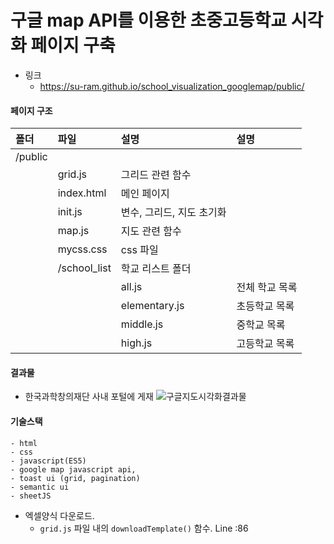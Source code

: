 # 구글 map API를 이용한 초중고등학교 시각화 페이지 구축

- 링크 
    - https://su-ram.github.io/school_visualization_googlemap/public/
    
#### 페이지 구조

| 폴더 | 파일 | 설명 | 설명 |
|:--------|:--------|:--------|:--------|
|/public  |  |  | |
|  | grid.js | 그리드 관련 함수 | |
|  | index.html | 메인 페이지 | |
|  | init.js | 변수, 그리드, 지도 초기화| |
|  | map.js | 지도 관련 함수 | |
|  | mycss.css | css 파일 | |
|  | /school_list | 학교 리스트 폴더 | |
|  |  | all.js | 전체 학교 목록|
|  |  | elementary.js | 초등학교 목록|
|  |  | middle.js | 중학교 목록|
|  |  | high.js | 고등학교 목록|


#### 결과물 
- 한국과학창의재단 사내 포털에 게재
![구글지도시각화결과물](https://user-images.githubusercontent.com/20367043/124501814-34f70380-ddfd-11eb-9a9b-baf6d5ee6d1a.PNG)


#### 기술스택
    - html
    - css
    - javascript(ES5) 
    - google map javascript api, 
    - toast ui (grid, pagination)
    - semantic ui 
    - sheetJS

- 엑셀양식 다운로드. 
    - `grid.js` 파일 내의 `downloadTemplate()` 함수. Line :86
